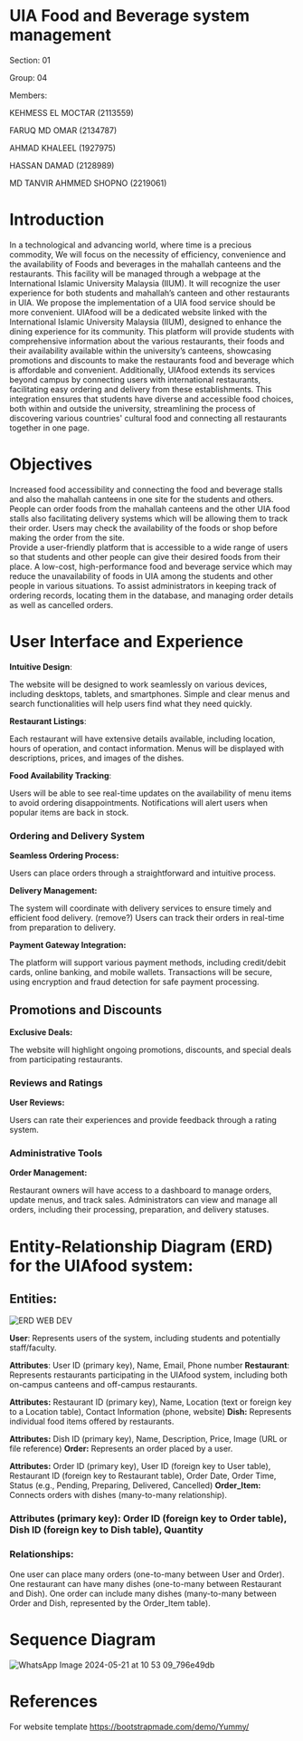 # UIA Food and Beverage system management
Section: 01

Group: 04

Members:

KEHMESS EL MOCTAR   (2113559)

FARUQ MD OMAR       (2134787)

AHMAD KHALEEL       (1927975)

HASSAN DAMAD         (2128989)

MD TANVIR AHMMED SHOPNO (2219061)



# Introduction
In a technological and advancing world, where time is a precious commodity, We will focus on  the necessity of efficiency, convenience and the availability of Foods and beverages in the mahallah canteens and the restaurants. This facility will be managed through a webpage at the International Islamic University Malaysia (IIUM). It will recognize the user experience for both students and mahallah’s canteen and other restaurants in UIA. 
We propose the implementation of a UIA food service should be more convenient. UIAfood will be a dedicated website linked with the International Islamic University Malaysia (IIUM), designed to enhance the dining experience for its community. This platform will provide students with comprehensive information about the various restaurants, their foods and their availability available within the university’s canteens, showcasing promotions and discounts to make the restaurants food and beverage which is affordable and convenient. Additionally, UIAfood extends its services beyond campus by connecting users with international restaurants, facilitating easy ordering and delivery from these establishments.
 This integration ensures that students have diverse and accessible food choices, both within and outside the university, streamlining the process of discovering various countries' cultural food and connecting all restaurants together in one page. 

# Objectives
Increased food accessibility and connecting the food and beverage stalls and also the mahallah canteens in one site for the students and others.
People can order foods from the mahallah canteens and the other UIA food stalls also facilitating delivery systems which will be allowing them to track their order.
Users may check the availability of the foods or shop before making the order from the site.     
Provide a user-friendly platform that is accessible to a wide range of users so that students and other people can give their desired foods from their place.
A low-cost, high-performance food and beverage service which may reduce the unavailability of foods in UIA among the students and other people in various situations.
To assist administrators in keeping track of ordering records, locating them in the database, and managing order details as well as cancelled orders.

					 				
			
# User Interface and Experience

 **Intuitive Design**:


The website will be designed to work seamlessly on various devices, including desktops, tablets, and smartphones.
Simple and clear menus and search functionalities will help users find what they need quickly.

**Restaurant Listings**:


Each restaurant will have extensive details available, including location, hours of operation, and contact information.
Menus will be displayed with descriptions, prices, and images of the dishes.

**Food Availability Tracking**:

Users will be able to see real-time updates on the availability of menu items to avoid ordering disappointments.
Notifications will alert users when popular items are back in stock.

### Ordering and Delivery System

**Seamless Ordering Process:**

Users can place orders through a straightforward and intuitive process.

**Delivery Management:**

The system will coordinate with delivery services to ensure timely and efficient food delivery. (remove?)
Users can track their orders in real-time from preparation to delivery.

**Payment Gateway Integration:**

The platform will support various payment methods, including credit/debit cards, online banking, and mobile wallets.
Transactions will be secure, using encryption and fraud detection for safe payment processing.

## Promotions and Discounts

**Exclusive Deals:**

The website will highlight ongoing promotions, discounts, and special deals from participating restaurants.

### Reviews and Ratings

**User Reviews:**

Users can rate their experiences and provide feedback through a rating system.

### Administrative Tools

**Order Management:**

Restaurant owners will have access to a dashboard to manage orders, update menus, and track sales.
Administrators can view and manage all orders, including their processing, preparation, and delivery statuses.


# Entity-Relationship Diagram (ERD) for the UIAfood system:


## Entities:
![ERD WEB DEV](https://github.com/tanvironb/webdev/assets/170326332/7db17011-9c5c-46b4-b2de-2de0c9f03f91)

**User**: Represents users of the system, including students and potentially staff/faculty.

**Attributes**: User ID (primary key), Name, Email, Phone number
**Restaurant**: Represents restaurants participating in the UIAfood system, including both on-campus canteens and off-campus restaurants.


**Attributes:** Restaurant ID (primary key), Name, Location (text or foreign key to a Location table), Contact Information (phone, website)
**Dish:** Represents individual food items offered by restaurants.


**Attributes:** Dish ID (primary key), Name, Description, Price, Image (URL or file reference)
**Order:** Represents an order placed by a user.


**Attributes:** Order ID (primary key), User ID (foreign key to User table), Restaurant ID (foreign key to Restaurant table), Order Date, Order Time, Status (e.g., Pending, Preparing, Delivered, Cancelled)
**Order_Item:** Connects orders with dishes (many-to-many relationship).


### Attributes (primary key): Order ID (foreign key to Order table), Dish ID (foreign key to Dish table), Quantity
### Relationships:
One user can place many orders (one-to-many between User and Order).
One restaurant can have many dishes (one-to-many between Restaurant and Dish).
One order can include many dishes (many-to-many between Order and Dish, represented by the Order_Item table).

# Sequence Diagram

![WhatsApp Image 2024-05-21 at 10 53 09_796e49db](https://github.com/tanvironb/webdev/assets/170326332/8e0c1807-cbef-4e9a-af55-5e5db810e61e)

# References
For website template https://bootstrapmade.com/demo/Yummy/ 
